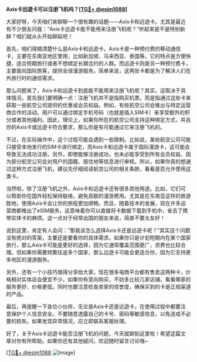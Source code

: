 **Axis卡远遊卡可以注册飞机吗？[[TG💪+ @esim1088](https://t.me/s/esim1088)]**

大家好呀，今天咱们来聊聊一个很有趣的话题——Axis卡和远遊卡。尤其是最近有不少朋友问我：“Axis卡远遊卡能不能用来注册飞机呢？”听起来是不是特别新鲜？咱们就从头开始聊起吧！

首先，咱们得搞清楚什么是Axis卡和远遊卡。Axis卡是一种预付费的移动通信卡，主要在东南亚地区使用，比如新加坡、马来西亚、泰国等。它的特点是方便快捷，适合短期旅行或者不想绑定长期合约的人群。而远遊卡则是另一种预付费卡，主要面向国际旅客，提供全球漫游服务。简单来说，这两张卡都是为了解决人们在外旅行时的通信需求。

那么问题来了，Axis卡和远遊卡到底能不能用来注册飞机呢？其实，这取决于具体情况。首先我们要明确一点：注册飞机并不是指购买机票，而是指通过这些卡来获取一些航空公司提供的优惠或会员权益。例如，有些航空公司会推出与特定运营商合作的活动，用户可以通过绑定手机号码（也就是插入SIM卡）来享受额外的积分或者其他福利。因此，理论上，如果你所在的航空公司支持这种绑定方式，并且你的Axis卡或远遊卡符合要求，那么你是有可能通过它来注册飞机的。

不过，在实际操作中，这个过程可能会遇到一些限制。比如说，某些航空公司可能只接受本地发行的SIM卡进行绑定，而Axis卡和远遊卡属于国际漫游卡，这可能会导致无法成功注册。另外，即使能够注册成功，也未必能享受到所有会员权益，因为部分航空公司会对用户的国籍、居住地等信息进行审核。所以，如果你真的想通过这种方式注册飞机，建议先仔细阅读航空公司的相关条款，看看是否允许使用这类卡。

当然啦，除了注册飞机之外，Axis卡和远遊卡还有很多其他用途。比如，它们可以帮助你在国外轻松保持联络，避免高额的漫游费用。尤其是在东南亚这样的旅游胜地，使用Axis卡会让你的旅程更加顺畅。而且，随着技术的发展，现在许多运营商都推出了eSIM服务，这意味着你可以直接将卡数据下载到手机中，省去了携带实体卡的麻烦。这一点对于经常出国的朋友来说，简直不要太友好！

说到这里，肯定有人会问：“那我该怎么选择Axis卡还是远遊卡呢？”其实这个问题没有绝对的答案，主要还是要看你的具体需求。如果你只是计划短期内在某个国家旅行，那么Axis卡可能是更好的选择，因为它通常覆盖范围更广，资费也比较合理。但如果你需要频繁往返多个国家，那么远遊卡可能会更适合你，因为它支持更多地区的漫游服务。

另外，还有一个小技巧值得分享给大家。现在很多电商平台都有售卖这两种卡，价格相对实体店会便宜不少。如果你有意向购买，不妨多比较几家店铺，看看哪家的服务更好、价格更低。同时也要注意检查卖家的信誉度，确保买到的卡是正规渠道的产品。

最后，再提醒一下各位小伙伴，无论是Axis卡还是远遊卡，在使用过程中都要注意保护个人信息安全。不要随意透露自己的卡号、密码等敏感信息，以免造成不必要的损失。如果发现异常情况，应立即联系客服处理。

好了，关于Axis卡远遊卡能否注册飞机的问题，今天就聊到这里啦！希望这篇文章对你有所帮助。如果你还有其他疑问，欢迎随时留言讨论哦~ 

[[TG💪+ @esim1088](https://t.me/s/esim1088) ![Image](https://i.postimg.cc/4NQfJmqS/Snipaste-2025-05-13-00-14-12.png)]